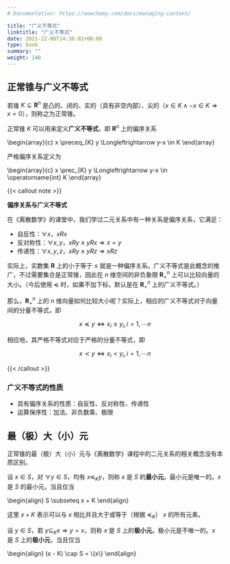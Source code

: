 ```yaml
---
# Documentation: https://wowchemy.com/docs/managing-content/

title: "广义不等式"
linktitle: "广义不等式"
date: 2021-12-06T14:36:02+08:00
type: book
summary: ""
weight: 140
---
```


<!--more-->

## 正常锥与广义不等式

若锥 $K \subseteq \mathbf{R}^{n}$ 是凸的、闭的、实的（具有非空内部）、尖的（$x \in K \wedge -x \in K \Rightarrow x=0$），则称之为正常锥。

正常锥 $K$ 可以用来定义**广义不等式**，即 $\mathbf{R}^{n}$ 上的偏序关系

\begin{array}{c}
x \preceq_{K} y \Longleftrightarrow y-x \in K
\end{array}

严格偏序关系定义为

\begin{array}{c}
x \prec_{K} y \Longleftrightarrow y-x \in \operatorname{int} K
\end{array}

{{< callout note >}}

**偏序关系与广义不等式**

在《离散数学》的课堂中，我们学过二元关系中有一种关系是偏序关系，它满足：

- 自反性：$\forall x$，$xRx$
- 反对称性：$\forall x, y$，$xRy \wedge yRx \Longrightarrow x = y$
- 传递性：$\forall x, y, z$，$xRy \wedge yRz \Longrightarrow xRz$

实际上，实数集 $\mathbf{R}$ 上的小于等于 $\leqslant$ 就是一种偏序关系。广义不等式是此概念的推广，不过需要集合是正常锥，因此在 $n$ 维空间的非负象限 $\mathbf{R}^n_{+}$ 上可以比较向量的大小。（今后使用 $\preceq$ 时，如果不加下标，默认是在 $\mathbf{R}^n_{+}$ 上的广义不等式。）

那么，$\mathbf{R}^n_{+}$ 上的 $n$ 维向量如何比较大小呢？实际上，相应的广义不等式对于向量间的分量不等式，即

$$
x \preceq y \Longleftrightarrow x_i \leqslant y_i, i = 1, \cdots n
$$

相应地，其严格不等式对应于严格的分量不等式，即

$$
x \prec y \Longleftrightarrow x_i < y_i, i = 1, \cdots n
$$

{{< /callout >}}

### 广义不等式的性质

- 具有偏序关系的性质：自反性、反对称性、传递性
- 运算保序性：加法、非负数乘、极限

## 最（极）大（小）元

正常锥的最（极）大（小）元与《离散数学》课程中的二元关系的相关概念没有本质区别。

设 $x \in S$，对 $\forall y \in S$，均有 $x \preceq_{K} y$，则称 $x$ 是 $S$ 的**最小元**。最小元是唯一的。$x$ 是 $S$ 的最小元，当且仅当

\begin{align}
S \subseteq x + K
\end{align}

这里 $x + K$ 表示可以与 $x$ 相比并且大于或等于（根据 $\preceq_K$） $x$ 的所有元素。

设 $y \in S$，若 $y \subseteq_K x \Rightarrow y = x$，则称 $x$ 是 $S$ 上的**极小元**。极小元是不唯一的。$x$ 是 $S$ 上的**极小元**，当且仅当

\begin{align}
(x - K) \cap S = \\{x\\}
\end{align}

